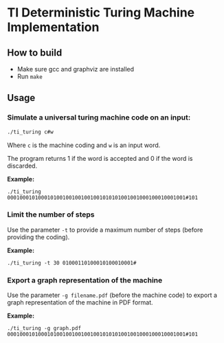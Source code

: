 # TI Deterministic Turing Machine Implementation

## How to build

- Make sure gcc and graphviz are installed
- Run `make`

## Usage

### Simulate a universal turing machine code on an input:

```bash
./ti_turing c#w
```
Where `c` is the machine coding and `w` is an input word.

The program returns 1 if the word is accepted and 0 if the word is discarded.

**Example:**

```
./ti_turing 0001000101000101001001001001001010101001001000100010001001#101
```

### Limit the number of steps

Use the parameter `-t` to provide a maximum number of steps (before providing the coding).

**Example:**

```
./ti_turing -t 30 01000110100010100010001#
```

### Export a graph representation of the machine

Use the parameter `-g filename.pdf` (before the machine code) to export a graph representation of the machine in PDF format.

**Example:**

```
./ti_turing -g graph.pdf 0001000101000101001001001001001010101001001000100010001001#101
```
